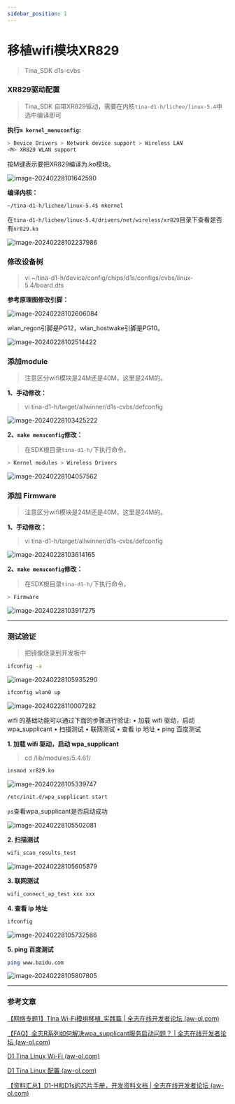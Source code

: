 ```yaml
---
sidebar_position: 1
---
```

# 移植wifi模块XR829

> Tina_SDK  d1s-cvbs

### XR829驱动配置

> Tina_SDK  自带XR829驱动，需要在内核`tina-d1-h/lichee/linux-5.4`中选中编译即可

**执行`m kernel_menuconfig`:**

~~~bash
> Device Drivers > Network device support > Wireless LAN
<M> XR829 WLAN support
~~~

按M键表示要把XR829编译为.ko模块。

![image-20240228101642590](images/image-20240228101642590.png)

**编译内核：**

~~~bash
~/tina-d1-h/lichee/linux-5.4$ mkernel
~~~

在`tina-d1-h/lichee/linux-5.4/drivers/net/wireless/xr829`目录下查看是否有`xr829.ko`

![image-20240228102237986](images/image-20240228102237986.png)

### 修改设备树

> vi ~/tina-d1-h/device/config/chips/d1s/configs/cvbs/linux-5.4/board.dts

**参考原理图修改引脚：**

![image-20240228102606084](images/image-20240228102606084.png)

wlan_regon引脚是PG12，wlan_hostwake引脚是PG10。

![image-20240228102514422](images/image-20240228102514422.png)

### 添加module

> 注意区分wifi模块是24M还是40M，这里是24M的。

**1、手动修改：**

> vi tina-d1-h/target/allwinner/d1s-cvbs/defconfig

![image-20240228103425222](images/image-20240228103425222.png)

**2、`make menuconfig`修改：**

> 在SDK根目录`tina-d1-h/`下执行命令。

~~~bash
> Kernel modules > Wireless Drivers
~~~

![image-20240228104057562](images/image-20240228104057562.png)

### 添加 Firmware

> 注意区分wifi模块是24M还是40M，这里是24M的。

**1、手动修改：**

> vi tina-d1-h/target/allwinner/d1s-cvbs/defconfig

![image-20240228103614165](images/image-20240228103614165.png)

**2、`make menuconfig`修改：**

> 在SDK根目录`tina-d1-h/`下执行命令。

~~~bash
> Firmware
~~~

![image-20240228103917275](images/image-20240228103917275.png)

---

### 测试验证

> 把镜像烧录到开发板中

~~~bash
ifconfig -a
~~~

![image-20240228105935290](images/image-20240228105935290.png)

~~~bash
ifconfig wlan0 up
~~~

![image-20240228110007282](images/image-20240228110007282.png)

wifi 的基础功能可以通过下面的步骤进行验证:
• 加载 wifi 驱动，启动 wpa_supplicant
• 扫描测试
• 联网测试
• 查看 ip 地址
• ping 百度测试

**1. 加载 wifi 驱动，启动 wpa_supplicant**

> cd /lib/modules/5.4.61/

~~~bash
insmod xr829.ko
~~~

![image-20240228105339747](images/image-20240228105339747.png)

~~~bash
/etc/init.d/wpa_supplicant start
~~~

`ps`查看wpa_supplicant是否启动成功

![image-20240228105502081](images/image-20240228105502081.png)

**2. 扫描测试**

~~~bash
wifi_scan_results_test
~~~

![image-20240228105605879](images/image-20240228105605879.png)

 **3. 联网测试**

~~~bash
wifi_connect_ap_test xxx xxx
~~~

**4. 查看 ip 地址**

~~~bash
ifconfig
~~~

![image-20240228105732586](images/image-20240228105732586.png)

**5. ping 百度测试**

~~~bash
ping www.baidu.com
~~~

![image-20240228105807805](images/image-20240228105807805.png)

---

### 参考文章

[【网络专题1】Tina Wi-Fi模组移植_实践篇 | 全志在线开发者论坛 (aw-ol.com)](https://bbs.aw-ol.com/topic/895/网络专题1-tina-wi-fi模组移植_实践篇/2)

[【FAQ】全志R系列如何解决wpa_supplicant服务启动问题？ | 全志在线开发者论坛 (aw-ol.com)](https://bbs.aw-ol.com/topic/618/faq-全志r系列如何解决wpa_supplicant服务启动问题)

[D1 Tina Linux Wi-Fi (aw-ol.com)](https://bbs.aw-ol.com/assets/uploads/files/1648272592399-d1-tina-linux-wi-fi-开发指南.pdf)

[D1 Tina Linux 配置 (aw-ol.com)](https://bbs.aw-ol.com/assets/uploads/files/1648475912844-d1-tina-linux-配置-开发指南.pdf)

[【资料汇总】D1-H和D1s的芯片手册，开发资料文档 | 全志在线开发者论坛 (aw-ol.com)](https://bbs.aw-ol.com/topic/1216/资料汇总-d1-h和d1s的芯片手册-开发资料文档?_=1709081858811)
